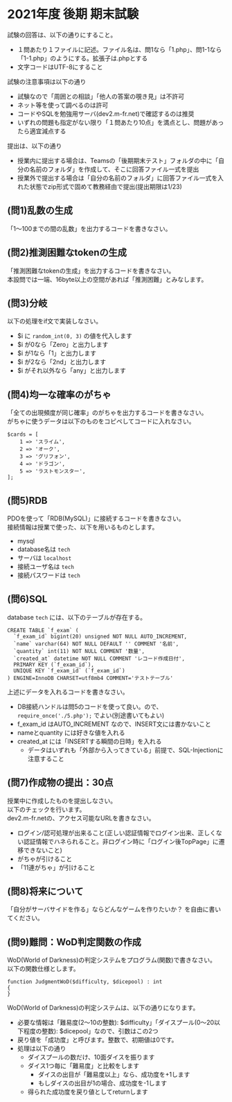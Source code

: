 # 2021年度 後期 期末試験

試験の回答は、以下の通りにすること。    

- １問あたり１ファイルに記述。ファイル名は、問1なら「1.php」、問1-1なら「1-1.php」のようにする。拡張子は.phpとする
- 文字コードはUTF-8にすること

試験の注意事項は以下の通り    

- 試験なので「周囲との相談」「他人の答案の覗き見」は不許可
- ネット等を使って調べるのは許可
- コードやSQLを勉強用サーバ(dev2.m-fr.net)で確認するのは推奨
- いずれの問題も指定がない限り「１問あたり10点」を満点とし、問題があったら適宜減点する

提出は、以下の通り

- 授業内に提出する場合は、Teamsの「後期期末テスト」フォルダの中に「自分の名前のフォルダ」を作成して、そこに回答ファイル一式を提出
- 授業外で提出する場合は「自分の名前のフォルダ」に回答ファイル一式を入れた状態でzip形式で固めて教務経由で提出(提出期限は1/23)

## (問1)乱数の生成

「1～100までの間の乱数」を出力するコードを書きなさい。

## (問2)推測困難なtokenの生成

「推測困難なtokenの生成」を出力するコードを書きなさい。    
本設問では一端、16byte以上の空間があれば「推測困難」とみなします。    

## (問3)分岐

以下の処理をif文で実装しなさい。    

- $i に `random_int(0, 3)` の値を代入します
- $i が0なら「Zero」と出力します
- $i が1なら「1」と出力します
- $i が2なら「2nd」と出力します
- $i がそれ以外なら「any」と出力します

## (問4)均一な確率のがちゃ

「全ての出現頻度が同じ確率」のがちゃを出力するコードを書きなさい。    
がちゃに使うデータは以下のものをコピペしてコードに入れなさい。    

```
$cards = [
	1 => 'スライム',
	2 => 'オーク',
	3 => 'グリフォン',
	4 => 'ドラゴン',
	5 => 'ラストモンスター',
];
```

## (問5)RDB

PDOを使って「RDB(MySQL)」に接続するコードを書きなさい。    
接続情報は授業で使った、以下を用いるものとします。    

- mysql
- database名は `tech`
- サーバは `localhost`
- 接続ユーザ名は `tech`
- 接続パスワードは `tech`

## (問6)SQL

database `tech` には、以下のテーブルが存在する。    

```
CREATE TABLE `f_exam` (
  `f_exam_id` bigint(20) unsigned NOT NULL AUTO_INCREMENT,
  `name` varchar(64) NOT NULL DEFAULT '' COMMENT '名前',
  `quantity` int(11) NOT NULL COMMENT '数量',
  `created_at` datetime NOT NULL COMMENT 'レコード作成日付',
  PRIMARY KEY (`f_exam_id`),
  UNIQUE KEY `f_exam_id` (`f_exam_id`)
) ENGINE=InnoDB CHARSET=utf8mb4 COMMENT='テストテーブル'
```

上述にデータを入れるコードを書きなさい。    

- DB接続ハンドルは問5のコードを使って良い。ので、 `require_once('./5.php');` でよい(別途書いてもよい)
- f_exam_id はAUTO_INCREMENT なので、INSERT文には書かないこと
- nameとquantity には好きな値を入れる
- created_at には「INSERTする瞬間の日時」を入れる
  + データはいずれも「外部から入ってきている」前提で、SQL-Injectionに注意すること

## (問7)作成物の提出：30点

授業中に作成したものを提出しなさい。    
以下のチェックを行います。    
dev2.m-fr.netの、アクセス可能なURLを書きなさい。    

- ログイン/認可処理が出来ること(正しい認証情報でログイン出来、正しくない認証情報でハネられること。非ログイン時に「ログイン後TopPage」に遷移できないこと)
- がちゃが引けること
- 「11連がちゃ」が引けること

## (問8)将来について

「自分がサーバサイドを作る」ならどんなゲームを作りたいか？ を自由に書いてください。    

## (問9)難問：WoD判定関数の作成

WoD(World of Darkness)の判定システムをプログラム(関数)で書きなさい。    
以下の関数仕様とします。

```
function JudgmentWoD($difficulty, $dicepool) : int
{
}
```

WoD(World of Darkness)の判定システムは、以下の通りになります。    

- 必要な情報は「難易度(2～10の整数): $difficulty」「ダイスプール(0～20以下程度の整数): $dicepool」なので、引数はこの2つ
- 戻り値を「成功度」と呼びます。整数で、初期値は0です。
- 処理は以下の通り
  + ダイスプールの数だけ、10面ダイスを振ります
  + ダイス1つ毎に「難易度」と比較をします
    * ダイスの出目が「難易度以上」なら、成功度を+1します
    * もしダイスの出目が1の場合、成功度を-1します
  + 得られた成功度を戻り値としてreturnします


